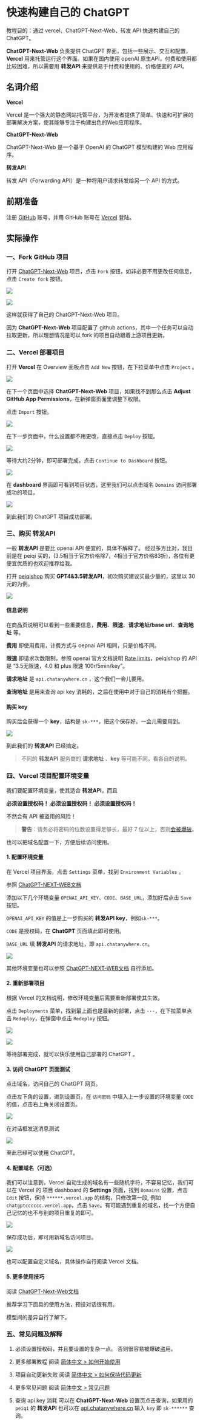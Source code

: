 # 快速构建自己的 ChatGPT

教程目的：通过 vercel、ChatGPT-Next-Web、转发 API 快速构建自己的ChatGPT。

**ChatGPT-Next-Web** 负责提供 ChatGPT 界面，包括一些展示、交互和配置，**Vercel** 用来托管运行这个界面。如果在国内使用 openAI 原生API，付费和使用都比较困难，所以需要用 **转发API** 来提供易于付费和使用的、价格便宜的 API。

## 名词介绍 

**Vercel**

Vercel 是一个强大的静态网站托管平台，为开发者提供了简单、快速和可扩展的部署解决方案，使其能够专注于构建出色的Web应用程序。

**ChatGPT-Next-Web**

ChatGPT-Next-Web 是一个基于 OpenAI 的 ChatGPT 模型构建的 Web 应用程序。

**转发API**

转发 API（Forwarding API）是一种将用户请求转发给另一个 API 的方式。

## 前期准备

注册 [GitHub](https://github.com/) 账号，并用 GitHub 账号在 [Vercel](https://vercel.com/) 登陆。

## 实际操作

### 一、Fork GitHub 项目

打开 [ChatGPT-Next-Web](https://github.com/Yidadaa/ChatGPT-Next-Web) 项目，点击 `Fork` 按钮，如非必要不用更改任何信息，点击 `Create fork` 按钮。

![](attachments/chatgpt-next-web_fork_button.png)

![](attachments/chatgpt-next-web_fork_page.png)

这样就获得了自己的 ChatGPT-Next-Web 项目。

因为 **ChatGPT-Next-Web** 项目配置了 github actions，其中一个任务可以自动拉取更新，所以理想情况是可以 fork 的项目自动跟着上游项目更新。

### 二、Vercel 部署项目

打开 **Vercel** 在 Overview 面板点击 `Add New` 按钮，在下拉菜单中点击 `Project` 。

![](attachments//vercel-add-new-project.png)

在下一个页面中选择 **ChatGPT-Next-Web** 项目，如果找不到那么点击 **Adjust GitHub App Permissions**，在新弹窗页面里调整下权限。

点击 `Import` 按钮。

![](attachments/vercel-import-git-respository.png)

在下一步页面中，什么设置都不用更改，直接点击 `Deploy` 按钮。

![](attachments/vercel-configure-project-and-deploy.png)

等待大约2分钟，即可部署完成，点击 `Continue to Dashboard` 按钮。

![](attachments/vercel-deploy-continue-to-dashboard.png)

在 **dashboard** 界面即可看到项目状态，这里我们可以点击域名 `Domains` 访问部署成功的项目。

![](attachments/vercel-deploy-project-dashboard.png)

到此我们的 ChatGPT 项目成功部署。

### 三、购买 转发API

一般 **转发API** 是要比 openai API 便宜的，具体不解释了。
经过多方比对，我目前是在 peiqi 买的，(3.5相当于官方价格除7，4相当于官方价格83折)，各位有更便宜优质的也欢迎推荐给我。

打开 [peiqishop](https://peiqishop.me/) 购买 **GPT4&3.5转发API**，初次购买建议买最少量的，这里以 30 元的为例。

![](attachments/gpt-forward-api-peiqi-30.png)

#### 信息说明

在商品页说明可以看到一些重要信息，**费用**、**限速**、**请求地址/base url**、**查询地址** 等。



**费用** 即使用费用，计费方式与 oepnai API 相同，只是价格不同。

**限速** 即请求次数限制，参照 openai 官方文档说明 [Rate limits](https://platform.openai.com/docs/guides/rate-limits/rate-limits)，peiqishop 的 API 是 “3.5无限速，4.0 和 plus 限速 100r/5min/key”。

**请求地址** 是 `api.chatanywhere.cn` ，这个我们一会儿要用。

**查询地址** 是用来查询 api key 消耗的，之后在使用中对于自己的消耗有个把握。

#### 购买 key

购买后会获得一个 **key**，结构是 `sk-***`，把这个保存好。一会儿需要用到。

![](attachments/gpt-forward-api-peiqi-30-key.png)

到此我们的 **转发API** 已经搞定。

> 不同的 **转发API** 服务商的 **请求地址** 、**key** 等可能不同，看各自的说明。

### 四、Vercel 项目配置环境变量

我们要配置环境变量，使其适合 **转发API**，而且

**必须设置授权码！**
**必须设置授权码！**
**必须设置授权码！**

不然会有 API 被盗用的风险！

> **警告**：请务必将密码的位数设置得足够长，最好 7 位以上，否则[会被爆破](https://github.com/Yidadaa/ChatGPT-Next-Web/issues/518)。

也可以把域名配置一下，方便后续访问使用。

#### 1. 配置环境变量

在 Vercel 项目界面，点击 `Settings` 菜单，找到 `Environment Variables` 。

参照 [ChatGPT-NEXT-WEB文档](https://github.com/Yidadaa/ChatGPT-Next-Web/blob/main/README_CN.md#%E7%8E%AF%E5%A2%83%E5%8F%98%E9%87%8F)

添加以下几个环境变量 `OPENAI_API_KEY`、`CODE`、`BASE_URL`，添加好后点击 `Save` 按钮。

`OPENAI_API_KEY`  的值是上一步购买的 **转发API** **key**，例如`sk-***`。

`CODE` 是授权码，在 **ChatGPT** 页面填此即可使用。

`BASE_URL` 填 **转发API** 的请求地址，即 `api.chatanywhere.cn`。

![](attachments/vercel-project-environment-variables-configuration.png)

其他环境变量也可以参照 [ChatGPT-NEXT-WEB文档](https://github.com/Yidadaa/ChatGPT-Next-Web/blob/main/README_CN.md#%E7%8E%AF%E5%A2%83%E5%8F%98%E9%87%8F) 自行添加。

#### 2. 重新部署项目
   
根据 Vercel 的文档说明，修改环境变量后需要重新部署使其生效。

点击 `Deployments` 菜单，找到最上面也是最新的部署，点击 `···`，在下拉菜单点击 `Redeploy`，在弹窗中点击 `Redeploy` 按钮。

![](attachments/vercel-porject-deployments-page.png)

![](attachments/vercel-porject-deployments-redeploy-button.png)

等待部署完成，就可以快乐使用自己部署的 ChatGPT 。

#### 3. 访问 ChatGPT 页面测试

点击域名，访问自己的 ChatGPT 网页。

点击左下角的设置，进到设置页，在 `访问密码` 中填入上一步设置的环境变量 `CODE` 的值，点击右上角关闭设置页。

![](attachments/chatgpt-next-web-settings.png)

在对话框发送消息测试

![](attachments/chatgpt-next-web-chat-test.png)

至此已经可以使用 ChatGPT。

#### 4. 配置域名（可选）

我们可以注意到，Vercel 自动生成的域名有一些随机字符，不容易记忆，我们可以在 Vercel 的 项目 dashboard 的 **Settings** 页面，找到 `Domains` 设置，点击 `Edit` 按钮，保持 `******.vercel.app` 的结构，只修改第一段, 例如 `chatgptcccccc.vercel.app`，点击 `Save`。有可能遇到重复的域名，找一个方便自己记忆的也不与别的项目重复的即可。

![](attachments/vercel-project-settings-domains-page-edit-button.png)

保存成功后，即可用新域名访问项目。

![](attachments/vercel-project-settings-domains-page-edit-success.png)

也可以配置自定义域名，具体操作自行阅读 Vercel 文档。

#### 5. 更多使用技巧

阅读 [ChatGPT-Next-Web文档](https://github.com/Yidadaa/ChatGPT-Next-Web/blob/main/README_CN.md#%E4%BF%9D%E6%8C%81%E6%9B%B4%E6%96%B0)

推荐学习下面具的使用方法，预设对话很有用。

模型间的差异自行了解下。

### 五、常见问题及解释

1. 必须设置授权码，并且要设置的复杂一点。
   否则很容易被爆破盗用。
2. 更多部署教程
   阅读 [简体中文 > 如何开始使用](https://github.com/Yidadaa/ChatGPT-Next-Web/blob/main/README_CN.md#%E5%BC%80%E5%A7%8B%E4%BD%BF%E7%94%A8)

3. 项目自动更新失败
   阅读 [简体中文 > 如何保持代码更新](https://github.com/Yidadaa/ChatGPT-Next-Web/blob/main/README_CN.md#%E4%BF%9D%E6%8C%81%E6%9B%B4%E6%96%B0)
4. 更多常见问题
阅读 [简体中文 > 常见问题](https://github.com/Yidadaa/ChatGPT-Next-Web/blob/main/docs/faq-cn.md)

5. 查询 api key 消耗
   可以在 **ChatGPT-Next-Web** 设置页点击查询，如果用的 `peiqi` 的 **转发API** 也可以在 [api.chatanywhere.cn]( https://api.chatanywhere.cn) 输入 `key` 即 `sk-******` 查询。